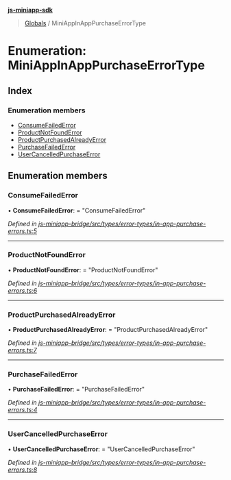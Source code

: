 **[js-miniapp-sdk](../README.md)**

> [Globals](../README.md) / MiniAppInAppPurchaseErrorType

# Enumeration: MiniAppInAppPurchaseErrorType

## Index

### Enumeration members

* [ConsumeFailedError](miniappinapppurchaseerrortype.md#consumefailederror)
* [ProductNotFoundError](miniappinapppurchaseerrortype.md#productnotfounderror)
* [ProductPurchasedAlreadyError](miniappinapppurchaseerrortype.md#productpurchasedalreadyerror)
* [PurchaseFailedError](miniappinapppurchaseerrortype.md#purchasefailederror)
* [UserCancelledPurchaseError](miniappinapppurchaseerrortype.md#usercancelledpurchaseerror)

## Enumeration members

### ConsumeFailedError

•  **ConsumeFailedError**:  = "ConsumeFailedError"

*Defined in [js-miniapp-bridge/src/types/error-types/in-app-purchase-errors.ts:5](https://github.com/rakutentech/js-miniapp/blob/cac19e7/js-miniapp-bridge/src/types/error-types/in-app-purchase-errors.ts#L5)*

___

### ProductNotFoundError

•  **ProductNotFoundError**:  = "ProductNotFoundError"

*Defined in [js-miniapp-bridge/src/types/error-types/in-app-purchase-errors.ts:6](https://github.com/rakutentech/js-miniapp/blob/cac19e7/js-miniapp-bridge/src/types/error-types/in-app-purchase-errors.ts#L6)*

___

### ProductPurchasedAlreadyError

•  **ProductPurchasedAlreadyError**:  = "ProductPurchasedAlreadyError"

*Defined in [js-miniapp-bridge/src/types/error-types/in-app-purchase-errors.ts:7](https://github.com/rakutentech/js-miniapp/blob/cac19e7/js-miniapp-bridge/src/types/error-types/in-app-purchase-errors.ts#L7)*

___

### PurchaseFailedError

•  **PurchaseFailedError**:  = "PurchaseFailedError"

*Defined in [js-miniapp-bridge/src/types/error-types/in-app-purchase-errors.ts:4](https://github.com/rakutentech/js-miniapp/blob/cac19e7/js-miniapp-bridge/src/types/error-types/in-app-purchase-errors.ts#L4)*

___

### UserCancelledPurchaseError

•  **UserCancelledPurchaseError**:  = "UserCancelledPurchaseError"

*Defined in [js-miniapp-bridge/src/types/error-types/in-app-purchase-errors.ts:8](https://github.com/rakutentech/js-miniapp/blob/cac19e7/js-miniapp-bridge/src/types/error-types/in-app-purchase-errors.ts#L8)*
